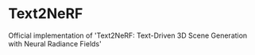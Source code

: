 # Text2NeRF
Official implementation of 'Text2NeRF: Text-Driven 3D Scene Generation with Neural Radiance Fields'
